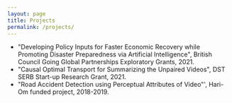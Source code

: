 ```yaml
---
layout: page
title: Projects
permalink: /projects/
---
```

*  "Developing Policy Inputs for Faster Economic Recovery while Promoting Disaster Preparedness via Artificial Intelligence", British Council Going Global Partnerships Exploratory Grants, 2021.
*  "Causal Optimal Transport for Summarizing the Unpaired Videos", DST SERB Start-up Research Grant, 2021.
*  "Road Accident Detection using Perceptual Attributes of Video"', Hari-Om funded project, 2018-2019.
